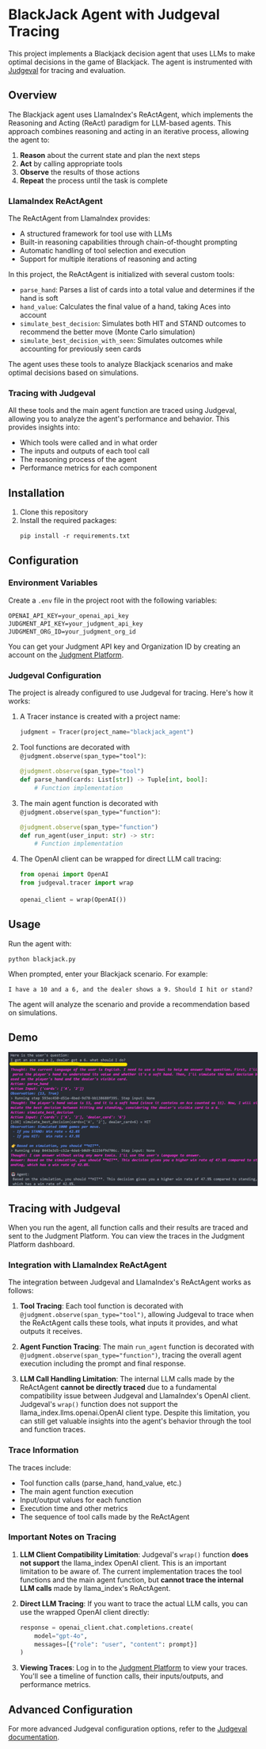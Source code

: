 # BlackJack Agent with Judgeval Tracing

This project implements a Blackjack decision agent that uses LLMs to make optimal decisions in the game of Blackjack. The agent is instrumented with [Judgeval](https://github.com/JudgmentLabs/judgeval) for tracing and evaluation.

## Overview

The Blackjack agent uses LlamaIndex's ReActAgent, which implements the Reasoning and Acting (ReAct) paradigm for LLM-based agents. This approach combines reasoning and acting in an iterative process, allowing the agent to:

1. **Reason** about the current state and plan the next steps
2. **Act** by calling appropriate tools
3. **Observe** the results of those actions
4. **Repeat** the process until the task is complete

### LlamaIndex ReActAgent

The ReActAgent from LlamaIndex provides:

- A structured framework for tool use with LLMs
- Built-in reasoning capabilities through chain-of-thought prompting
- Automatic handling of tool selection and execution
- Support for multiple iterations of reasoning and acting

In this project, the ReActAgent is initialized with several custom tools:

- `parse_hand`: Parses a list of cards into a total value and determines if the hand is soft
- `hand_value`: Calculates the final value of a hand, taking Aces into account
- `simulate_best_decision`: Simulates both HIT and STAND outcomes to recommend the better move (Monte Carlo simulation)
- `simulate_best_decision_with_seen`: Simulates outcomes while accounting for previously seen cards

The agent uses these tools to analyze Blackjack scenarios and make optimal decisions based on simulations.

### Tracing with Judgeval

All these tools and the main agent function are traced using Judgeval, allowing you to analyze the agent's performance and behavior. This provides insights into:

- Which tools were called and in what order
- The inputs and outputs of each tool call
- The reasoning process of the agent
- Performance metrics for each component

## Installation

1. Clone this repository
2. Install the required packages:
   ```
   pip install -r requirements.txt
   ```

## Configuration

### Environment Variables

Create a `.env` file in the project root with the following variables:

```
OPENAI_API_KEY=your_openai_api_key
JUDGMENT_API_KEY=your_judgment_api_key
JUDGMENT_ORG_ID=your_judgment_org_id
```

You can get your Judgment API key and Organization ID by creating an account on the [Judgment Platform](https://judgment.dev/).

### Judgeval Configuration

The project is already configured to use Judgeval for tracing. Here's how it works:

1. A Tracer instance is created with a project name:

   ```python
   judgment = Tracer(project_name="blackjack_agent")
   ```

2. Tool functions are decorated with `@judgment.observe(span_type="tool")`:

   ```python
   @judgment.observe(span_type="tool")
   def parse_hand(cards: List[str]) -> Tuple[int, bool]:
       # Function implementation
   ```

3. The main agent function is decorated with `@judgment.observe(span_type="function")`:

   ```python
   @judgment.observe(span_type="function")
   def run_agent(user_input: str) -> str:
       # Function implementation
   ```

4. The OpenAI client can be wrapped for direct LLM call tracing:

   ```python
   from openai import OpenAI
   from judgeval.tracer import wrap

   openai_client = wrap(OpenAI())
   ```

## Usage

Run the agent with:

```
python blackjack.py
```

When prompted, enter your Blackjack scenario. For example:

```
I have a 10 and a 6, and the dealer shows a 9. Should I hit or stand?
```

The agent will analyze the scenario and provide a recommendation based on simulations.

## Demo

![alt text](screenshots/temp.png)

## Tracing with Judgeval

When you run the agent, all function calls and their results are traced and sent to the Judgment Platform. You can view the traces in the Judgment Platform dashboard.

### Integration with LlamaIndex ReActAgent

The integration between Judgeval and LlamaIndex's ReActAgent works as follows:

1. **Tool Tracing**: Each tool function is decorated with `@judgment.observe(span_type="tool")`, allowing Judgeval to trace when the ReActAgent calls these tools, what inputs it provides, and what outputs it receives.

2. **Agent Function Tracing**: The main `run_agent` function is decorated with `@judgment.observe(span_type="function")`, tracing the overall agent execution including the prompt and final response.

3. **LLM Call Handling Limitation**: The internal LLM calls made by the ReActAgent **cannot be directly traced** due to a fundamental compatibility issue between Judgeval and LlamaIndex's OpenAI client. Judgeval's `wrap()` function does not support the llama_index.llms.openai.OpenAI client type. Despite this limitation, you can still get valuable insights into the agent's behavior through the tool and function traces.

### Trace Information

The traces include:

- Tool function calls (parse_hand, hand_value, etc.)
- The main agent function execution
- Input/output values for each function
- Execution time and other metrics
- The sequence of tool calls made by the ReActAgent

### Important Notes on Tracing

1. **LLM Client Compatibility Limitation**: Judgeval's `wrap()` function **does not support** the llama_index OpenAI client. This is an important limitation to be aware of. The current implementation traces the tool functions and the main agent function, but **cannot trace the internal LLM calls** made by llama_index's ReActAgent.

2. **Direct LLM Tracing**: If you want to trace the actual LLM calls, you can use the wrapped OpenAI client directly:

   ```python
   response = openai_client.chat.completions.create(
       model="gpt-4o",
       messages=[{"role": "user", "content": prompt}]
   )
   ```

3. **Viewing Traces**: Log in to the [Judgment Platform](https://judgment.dev/) to view your traces. You'll see a timeline of function calls, their inputs/outputs, and performance metrics.

## Advanced Configuration

For more advanced Judgeval configuration options, refer to the [Judgeval documentation](https://github.com/JudgmentLabs/judgeval).
